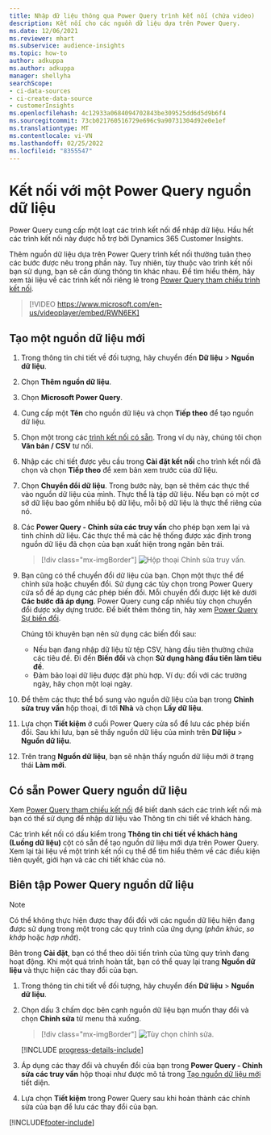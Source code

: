 ```yaml
---
title: Nhập dữ liệu thông qua Power Query trình kết nối (chứa video)
description: Kết nối cho các nguồn dữ liệu dựa trên Power Query.
ms.date: 12/06/2021
ms.reviewer: mhart
ms.subservice: audience-insights
ms.topic: how-to
author: adkuppa
ms.author: adkuppa
manager: shellyha
searchScope:
- ci-data-sources
- ci-create-data-source
- customerInsights
ms.openlocfilehash: 4c12933a0684094702843be309525dd6d5d9b6f4
ms.sourcegitcommit: 73cb021760516729e696c9a90731304d92e0e1ef
ms.translationtype: MT
ms.contentlocale: vi-VN
ms.lasthandoff: 02/25/2022
ms.locfileid: "8355547"
---
```

# <a name="connect-to-a-power-query-data-source"></a>Kết nối với một Power Query nguồn dữ liệu

Power Query cung cấp một loạt các trình kết nối để nhập dữ liệu. Hầu hết các trình kết nối này được hỗ trợ bởi Dynamics 365 Customer Insights. 

Thêm nguồn dữ liệu dựa trên Power Query trình kết nối thường tuân theo các bước được nêu trong phần này. Tuy nhiên, tùy thuộc vào trình kết nối bạn sử dụng, bạn sẽ cần dùng thông tin khác nhau. Để tìm hiểu thêm, hãy xem tài liệu về các trình kết nối riêng lẻ trong [Power Query tham chiếu trình kết nối](/power-query/connectors/).

> [!VIDEO https://www.microsoft.com/en-us/videoplayer/embed/RWN6EK]

## <a name="create-a-new-data-source"></a>Tạo một nguồn dữ liệu mới

1. Trong thông tin chi tiết về đối tượng, hãy chuyển đến **Dữ liệu** > **Nguồn dữ liệu**.

1. Chọn **Thêm nguồn dữ liệu**.

1. Chọn **Microsoft Power Query**.

1. Cung cấp một **Tên** cho nguồn dữ liệu và chọn **Tiếp theo** để tạo nguồn dữ liệu.

1. Chọn một trong các [trình kết nối có sẵn](#available-power-query-data-sources). Trong ví dụ này, chúng tôi chọn **Văn bản / CSV** tư nối.

1. Nhập các chi tiết được yêu cầu trong **Cài đặt kết nối** cho trình kết nối đã chọn và chọn **Tiếp theo** để xem bản xem trước của dữ liệu.

1. Chọn **Chuyển đổi dữ liệu**. Trong bước này, bạn sẽ thêm các thực thể vào nguồn dữ liệu của mình. Thực thể là tập dữ liệu. Nếu bạn có một cơ sở dữ liệu bao gồm nhiều bộ dữ liệu, mỗi bộ dữ liệu là thực thể riêng của nó.

1. Các **Power Query - Chỉnh sửa các truy vấn** cho phép bạn xem lại và tinh chỉnh dữ liệu. Các thực thể mà các hệ thống được xác định trong nguồn dữ liệu đã chọn của bạn xuất hiện trong ngăn bên trái.

   > [!div class="mx-imgBorder"]
   > ![Hộp thoại Chỉnh sửa truy vấn.](media/data-manager-configure-edit-queries.png "Hộp thoại Chỉnh sửa truy vấn")

1. Bạn cũng có thể chuyển đổi dữ liệu của bạn. Chọn một thực thể để chỉnh sửa hoặc chuyển đổi. Sử dụng các tùy chọn trong Power Query cửa sổ để áp dụng các phép biến đổi. Mỗi chuyển đổi được liệt kê dưới **Các bước đã áp dụng**. Power Query cung cấp nhiều tùy chọn chuyển đổi được xây dựng trước. Để biết thêm thông tin, hãy xem [Power Query Sự biến đổi](/power-query/power-query-what-is-power-query#transformations).

   Chúng tôi khuyên bạn nên sử dụng các biến đổi sau:

   - Nếu bạn đang nhập dữ liệu từ tệp CSV, hàng đầu tiên thường chứa các tiêu đề. Đi đến **Biến đổi** và chọn **Sử dụng hàng đầu tiên làm tiêu đề**.
   - Đảm bảo loại dữ liệu được đặt phù hợp. Ví dụ: đối với các trường ngày, hãy chọn một loại ngày.

1. Để thêm các thực thể bổ sung vào nguồn dữ liệu của bạn trong **Chỉnh sửa truy vấn** hộp thoại, đi tới **Nhà** và chọn **Lấy dữ liệu**.

1. Lựa chọn **Tiết kiệm** ở cuối Power Query cửa sổ để lưu các phép biến đổi. Sau khi lưu, bạn sẽ thấy nguồn dữ liệu của mình trên **Dữ liệu** > **Nguồn dữ liệu**.

1. Trên trang **Nguồn dữ liệu**, bạn sẽ nhận thấy nguồn dữ liệu mới ở trạng thái **Làm mới**.

## <a name="available-power-query-data-sources"></a>Có sẵn Power Query nguồn dữ liệu

Xem [Power Query tham chiếu kết nối](/power-query/connectors/) để biết danh sách các trình kết nối mà bạn có thể sử dụng để nhập dữ liệu vào Thông tin chi tiết về khách hàng. 

Các trình kết nối có dấu kiểm trong **Thông tin chi tiết về khách hàng (Luồng dữ liệu)** cột có sẵn để tạo nguồn dữ liệu mới dựa trên Power Query. Xem lại tài liệu về một trình kết nối cụ thể để tìm hiểu thêm về các điều kiện tiên quyết, giới hạn và các chi tiết khác của nó.

## <a name="edit-power-query-data-sources"></a>Biên tập Power Query nguồn dữ liệu

> [!NOTE]
> Có thể không thực hiện được thay đổi đối với các nguồn dữ liệu hiện đang được sử dụng trong một trong các quy trình của ứng dụng (*phân khúc*, *so khớp* hoặc *hợp nhất*). 
>
> Bên trong **Cài đặt**, bạn có thể theo dõi tiến trình của từng quy trình đang hoạt động. Khi một quá trình hoàn tất, bạn có thể quay lại trang **Nguồn dữ liệu** và thực hiện các thay đổi của bạn.

1. Trong thông tin chi tiết về đối tượng, hãy chuyển đến **Dữ liệu** > **Nguồn dữ liệu**.

2. Chọn dấu 3 chấm dọc bên cạnh nguồn dữ liệu bạn muốn thay đổi và chọn **Chỉnh sửa** từ menu thả xuống.

   > [!div class="mx-imgBorder"]
   > ![Tùy chọn chỉnh sửa.](media/edit-option-data-sources.png "Tùy chọn chỉnh sửa")

   [!INCLUDE [progress-details-include](../includes/progress-details-pane.md)]
   
3. Áp dụng các thay đổi và chuyển đổi của bạn trong **Power Query - Chỉnh sửa các truy vấn** hộp thoại như được mô tả trong [Tạo nguồn dữ liệu mới](#create-a-new-data-source) tiết diện.

4. Lựa chọn **Tiết kiệm** trong Power Query sau khi hoàn thành các chỉnh sửa của bạn để lưu các thay đổi của bạn.


[!INCLUDE[footer-include](../includes/footer-banner.md)]
